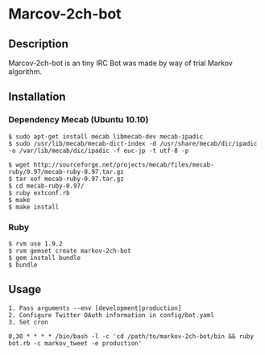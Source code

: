 Marcov-2ch-bot
=====================================

Description
-----------

Marcov-2ch-bot is an tiny IRC Bot was made by way of trial Markov algorithm.

Installation
------------

### Dependency Mecab (Ubuntu 10.10)

    $ sudo apt-get install mecab libmecab-dev mecab-ipadic
    $ sudo /usr/lib/mecab/mecab-dict-index -d /usr/share/mecab/dic/ipadic -o /var/lib/mecab/dic/ipadic -f euc-jp -t utf-8 -p

    $ wget http://sourceforge.net/projects/mecab/files/mecab-ruby/0.97/mecab-ruby-0.97.tar.gz
    $ tar xof mecab-ruby-0.97.tar.gz 
    $ cd mecab-ruby-0.97/
    $ ruby extconf.rb 
    $ make
    $ make install

### Ruby

    $ rvm use 1.9.2
    $ rvm gemset create markov-2ch-bot
    $ gem install bundle
    $ bundle

Usage
------------

    1. Pass arguments --env [development|production]
    2. Configure Twitter OAuth information in config/bot.yaml
    3. Set cron 

    0,30 * * * * /bin/bash -l -c 'cd /path/to/markov-2ch-bot/bin && ruby bot.rb -c markov_tweet -e production'
